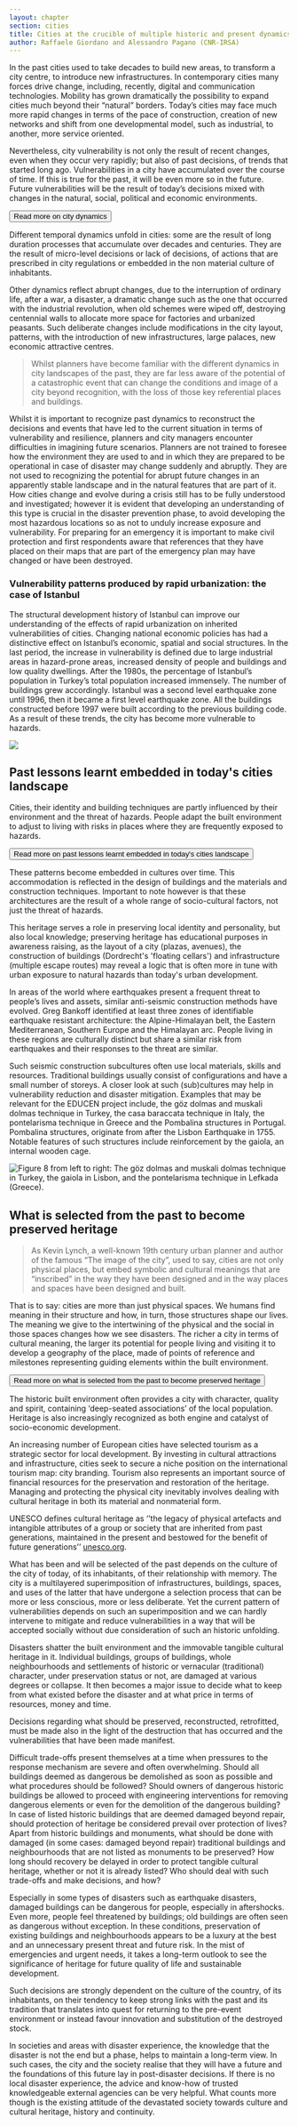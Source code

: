 ```yaml
---
layout: chapter
section: cities
title: Cities at the crucible of multiple historic and present dynamics
author: Raffaele Giordano and Alessandro Pagano (CNR-IRSA)
--- 
```

In the past cities used to take decades to build new areas, to transform a city centre, to introduce new infrastructures. In contemporary cities many forces drive change, including, recently, digital and communication technologies. Mobility has grown dramatically the possibility to expand cities much beyond their “natural” borders. Today’s cities may face much more rapid changes in terms of the pace of construction, creation of new networks and shift from one developmental model, such as industrial, to another, more service oriented.

Nevertheless, city vulnerability is not only the result of recent changes, even when they occur very rapidly; but also of past decisions, of trends that started long ago. Vulnerabilities in a city have accumulated over the course of time. If this is true for the past, it will be even more so in the future. Future vulnerabilities will be the result of today’s decisions mixed with changes in the natural, social, political and economic environments. 

<p class="btn-wrap">
  <button class="btn btn-default btn-collapse" type="button" data-toggle="collapse" data-target="#collapse-1" aria-expanded="false" aria-controls="collapse-1">
  Read more on city dynamics
</button></p>

<p content-id="collapse-1" class="collapse-start"></p>

Different temporal dynamics unfold in cities: some are the result of long duration processes that accumulate over decades and centuries. They are the result of micro-level decisions or lack of decisions, of actions that are prescribed in city regulations or embedded in the non material culture of inhabitants. 

Other dynamics reflect abrupt changes, due to the interruption of ordinary life, after a war, a disaster, a dramatic change such as the one that occurred with the industrial revolution, when old schemes were wiped off, destroying centennial walls to allocate more space for factories and urbanized peasants. Such deliberate changes include modifications in the city layout, patterns, with the introduction of new infrastructures, large palaces, new economic attractive centres. 

>Whilst planners have become familiar with the different dynamics in city landscapes of the past, they are far less aware of the potential of a catastrophic event that can change the conditions and image of a city beyond recognition, with the loss of those key referential places and buildings.

Whilst it is important to recognize past dynamics to reconstruct the decisions and events that have led to the current situation in terms of vulnerability and resilience, planners and city managers encounter difficulties in imagining future scenarios. Planners are not trained to foresee how the environment they are used to and in which they are prepared to be operational in case of disaster may change suddenly and abruptly. They are not used to recognizing the potential for abrupt future changes in an apparently stable landscape and in the natural features that are part of it. How cities change and evolve during a crisis still has to be fully understood and investigated; however it is evident that developing an understanding of this type is crucial in the disaster prevention phase, to avoid developing the most hazardous locations so as not to unduly increase exposure and vulnerability. For preparing for an emergency it is important to make civil protection and first respondents aware that references that they have placed on their maps that are part of the emergency plan may have changed or have been destroyed. 

<p class="collapse-end"></p>

<p class="highlight-start"></p>

### Vulnerability patterns produced by rapid urbanization: the case of Istanbul

The structural development history of Istanbul can improve our understanding of the effects of rapid urbanization on inherited vulnerabilities of cities. Changing national economic policies has had a distinctive effect on Istanbul’s economic, spatial and social structures. In the last period, the increase in vulnerability is defined due to large industrial areas in hazard-prone areas, increased density of people and buildings and low quality dwellings. After the 1980s, the percentage of Istanbul’s population in Turkey’s total population increased immensely. The number of buildings grew accordingly. Istanbul was a second level earthquake zone until 1996, then it became a first level earthquake zone. All the buildings constructed before 1997 were built according to the previous building code. As a result of these trends, the city has become more vulnerable to hazards.  

![](/img/chapters/2.5.1.jpg)

<p class="highlight-end"></p>

## Past lessons learnt embedded in today's cities landscape

Cities, their identity and building techniques are partly influenced by their environment and the threat of hazards. People adapt the built environment to adjust to living with risks in places where they are frequently exposed to hazards. 

<p class="btn-wrap">
  <button class="btn btn-default btn-collapse" type="button" data-toggle="collapse" data-target="#collapse-2" aria-expanded="false" aria-controls="collapse-2">
  Read more on past lessons learnt embedded in today's cities landscape
</button></p>

<p content-id="collapse-2" class="collapse-start"></p>

These patterns become embedded in cultures over time. This accommodation is reflected in the design of buildings and the materials and construction techniques. Important to note however is that these architectures are the result of a whole range of socio-cultural factors, not just the threat of hazards. 

This heritage serves a role in preserving local identity and personality, but also local knowledge; preserving heritage has educational purposes in awareness raising, as the layout of a city (plazas, avenues), the construction of buildings (Dordrecht's 'floating cellars') and infrastructure (multiple escape routes) may reveal a logic that is often more in tune with urban exposure to natural hazards than today's urban development. 

In areas of the world where earthquakes present a frequent threat to people’s lives and assets, similar anti-seismic construction methods have evolved. Greg Bankoff identified at least three zones of identifiable earthquake resistant architecture: the Alpine-Himalayan belt, the Eastern Mediterranean, Southern Europe and the Himalayan arc. People living in these regions are culturally distinct but share a similar risk from earthquakes and their responses to the threat are similar.

Such seismic construction subcultures often use local materials, skills and resources. Traditional buildings usually consist of configurations and have a small number of storeys. A closer look at such (sub)cultures may help in vulnerability reduction and disaster mitigation. Examples that may be relevant for the EDUCEN project include, the göz dolmas and muskali dolmas technique in Turkey, the casa baraccata technique in Italy, the pontelarisma technique in Greece and the Pombalina structures in Portugal. Pombalina structures, originate from after the Lisbon Earthquake in 1755. Notable features of such structures include reinforcement by the gaiola, an internal wooden cage. 

![Figure 8 from left to right: The göz dolmas and muskali dolmas technique in Turkey, the gaiola in Lisbon, and the pontelarisma technique in Lefkada (Greece).](/img/chapters/2.5.2.jpg)

<p class="collapse-end"></p>

## What is selected from the past to become preserved heritage

>As Kevin Lynch, a well-known 19th century urban planner and author of the famous “The image of the city”, used to say, cities are not only physical places, but embed symbolic and cultural meanings that are “inscribed” in the way they have been designed and in the way places and spaces have been designed and built.

That is to say: cities are more than just physical spaces. We humans find meaning in their structure and how, in turn, those structures shape our lives. The meaning we give to the intertwining of the physical and the social in those spaces changes how we see disasters. The richer a city in terms of cultural meaning, the larger its potential for people living and visiting it to develop a geography of the place, made of points of reference and milestones representing guiding elements within the built environment.

<p class="btn-wrap">
  <button class="btn btn-default btn-collapse" type="button" data-toggle="collapse" data-target="#collapse-3" aria-expanded="false" aria-controls="collapse-3">
  Read more on what is selected from the past to become preserved heritage
</button></p>

<p content-id="collapse-3" class="collapse-start"></p>

The historic built environment often provides a city with character, quality and spirit, containing ‘deep-seated associations’ of the local population. Heritage is also increasingly recognized as both engine and catalyst of socio-economic development.  

An increasing number of European cities have selected tourism as a strategic sector for local development. By investing in cultural attractions and infrastructure, cities seek to secure a niche position on the international tourism map: city branding. Tourism also represents an important source of financial resources for the preservation and restoration of the heritage. Managing and protecting the physical city inevitably involves dealing with cultural heritage in both its material and nonmaterial form.

UNESCO defines cultural heritage as ‘’the legacy of physical artefacts and intangible attributes of a group or society that are inherited from past generations, maintained in the present and bestowed for the benefit of future generations’’ [unesco.org](www.unesco.org).  

What has been and will be selected of the past depends on the culture of the city of today, of its inhabitants, of their relationship with memory. The city is a multilayered superimposition of infrastructures, buildings, spaces, and uses of the latter that have undergone a selection process that can be more or less conscious, more or less deliberate. Yet the current pattern of vulnerabilities depends on such an superimposition and we can hardly intervene to mitigate and reduce vulnerabilities in a way that will be accepted socially without due consideration of such an historic unfolding. 

Disasters shatter the built environment and the immovable tangible cultural heritage in it. Individual buildings, groups of buildings, whole neighbourhoods and settlements of historic or vernacular (traditional) character, under preservation status or not, are damaged at various degrees or collapse. It then becomes a major issue to decide what to keep from what existed before the disaster and at what price in terms of resources, money and time. 

Decisions regarding what should be preserved, reconstructed, retrofitted, must be made also in the light of the destruction that has occurred and the vulnerabilities that have been made manifest.

Difficult trade-offs present themselves at a time when pressures to the response mechanism are severe and often overwhelming. Should all buildings deemed as dangerous be demolished as soon as possible and what procedures should be followed? Should owners of dangerous historic buildings be allowed to proceed with engineering interventions for removing dangerous elements or even for the demolition of the dangerous building? In case of listed historic buildings that are deemed damaged beyond repair, should protection of heritage be considered prevail over protection of lives? Apart from historic buildings and monuments, what should be done with damaged (in some cases: damaged beyond repair) traditional buildings and neighbourhoods that are not listed as monuments to be preserved? How long should recovery be delayed in order to protect tangible cultural heritage, whether or not it is already listed?  Who should deal with such trade-offs and make decisions, and how?

Especially in some types of disasters such as earthquake disasters, damaged buildings can be dangerous for people, especially in aftershocks. Even more, people feel threatened by buildings; old buildings are often seen as dangerous without exception. In these conditions, preservation of existing buildings and neighbourhoods appears to be a luxury at the best and an unnecessary present threat and future risk. In the mist of emergencies and urgent needs, it takes a long-term outlook to see the significance of heritage for future quality of life and sustainable development.

Such decisions are strongly dependent on the culture of the country, of its inhabitants, on their tendency to keep strong links with the past and its tradition that translates into quest for returning to the pre-event environment or instead favour innovation and substitution of the destroyed stock.

In societies and areas with disaster experience, the knowledge that the disaster is not the end but a phase, helps to maintain a long-term view. In such cases, the city and the society realise that they will have a future and the foundations of this future lay in post-disaster decisions. If there is no local disaster experience, the advice and know-how of trusted knowledgeable external agencies can be very helpful. What counts more though is the existing attitude of the devastated society towards culture and cultural heritage, history and continuity. 

<p class="collapse-end"></p>